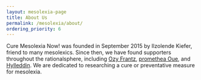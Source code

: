 ```yaml
---
layout: mesolexia-page
title: About Us
permalink: /mesolexia/about/
ordering_priority: 6
---
```

Cure Mesolexia Now! was founded in September 2015 by Ilzolende Kiefer, friend to many mesolexics. Since then, we have found supporters throughout the rationalsphere, including [Ozy Frantz](https://ozymandias271.tumblr.com/post/140507346513), [promethea Oue](https://socialjusticemunchkin.tumblr.com/post/140510147445), and [Hylleddin](http://hylleddin.tumblr.com/post/140492796722). We are dedicated to researching a cure or preventative measure for mesolexia.
